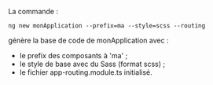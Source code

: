 La commande :
```
ng new monApplication --prefix=ma --style=scss --routing
```

génère la base de code de monApplication avec :
- le prefix des composants à 'ma' ;
- le style de base avec du Sass (format scss) ;
- le fichier app-routing.module.ts initialisé.
